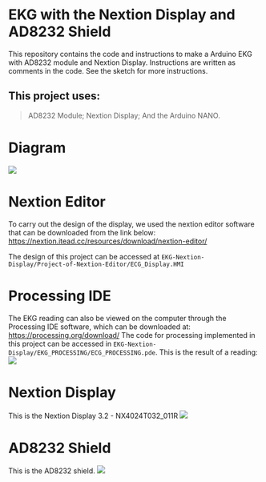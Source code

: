 # EKG with the Nextion Display and AD8232 Shield

This repository contains the code and instructions to make a Arduino EKG with AD8232 module and Nextion Display. 
Instructions are written as comments in the code.
See the sketch for more instructions.

## This project uses:
> AD8232 Module;
> Nextion Display;
> And the Arduino NANO.

# Diagram
<img src="https://i.imgur.com/qjzKrq7.png"/>

# Nextion Editor
To carry out the design of the display, we used the nextion editor software that can be downloaded from the link below:
https://nextion.itead.cc/resources/download/nextion-editor/

The design of this project can be accessed at `EKG-Nextion-Display/Project-of-Nextion-Editor/ECG_Display.HMI`

# Processing IDE
The EKG reading can also be viewed on the computer through the Processing IDE software, which can be downloaded at:
https://processing.org/download/
The code for processing implemented in this project can be accessed in `EKG-Nextion-Display/EKG_PROCESSING/ECG_PROCESSING.pde`.
This is the result of a reading:
<img src="https://i.imgur.com/t0kk6GW.png"/>

# Nextion Display
This is the Nextion Display 3.2 - NX4024T032_011R
<img src="https://i.imgur.com/7LMOoFN.jpg"/>

# AD8232 Shield
This is the AD8232 shield.
<img src="http://www.botnroll.com/3302-thickbox_default/monitor-de-batimentos-cardiacos-de-cabo-unico-ad8232.jpg"/>
